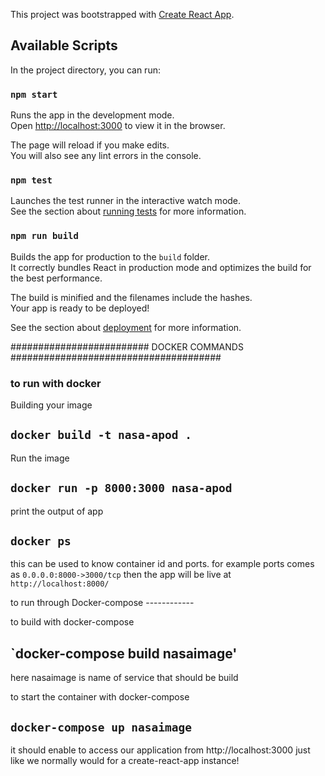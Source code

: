 This project was bootstrapped with [Create React App](https://github.com/facebook/create-react-app).

## Available Scripts

In the project directory, you can run:

### `npm start`

Runs the app in the development mode.<br />
Open [http://localhost:3000](http://localhost:3000) to view it in the browser.

The page will reload if you make edits.<br />
You will also see any lint errors in the console.

### `npm test`

Launches the test runner in the interactive watch mode.<br />
See the section about [running tests](https://facebook.github.io/create-react-app/docs/running-tests) for more information.

### `npm run build`

Builds the app for production to the `build` folder.<br />
It correctly bundles React in production mode and optimizes the build for the best performance.

The build is minified and the filenames include the hashes.<br />
Your app is ready to be deployed!

See the section about [deployment](https://facebook.github.io/create-react-app/docs/deployment) for more information.

######################### DOCKER COMMANDS ######################################

### to run with docker 

Building your image
## `docker build -t nasa-apod .`

Run the image
## `docker run -p 8000:3000 nasa-apod`

print the output of app 
## `docker ps`

this can be used to know container id and ports. 
for example ports comes as `0.0.0.0:8000->3000/tcp` then the app will be live at `http://localhost:8000/`

to run through Docker-compose ------------

to build with docker-compose
## `docker-compose build nasaimage'

here nasaimage is name of service that should be build

to start the container with docker-compose 
## `docker-compose up nasaimage`

it should enable to access our application from http://localhost:3000 just like we normally would for a create-react-app instance!


